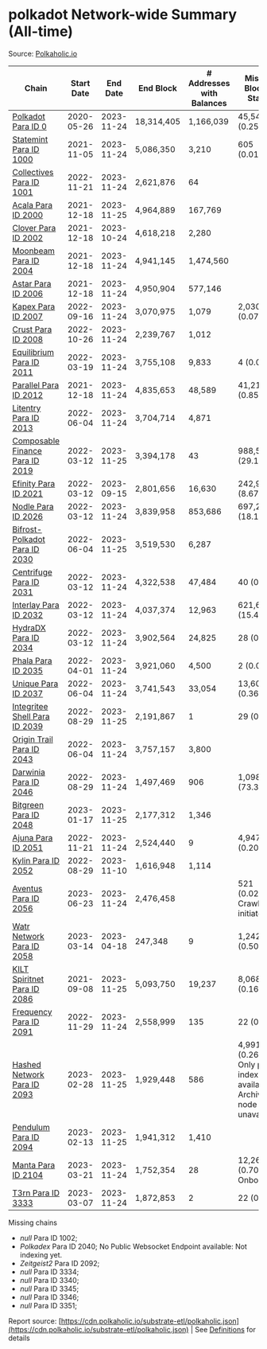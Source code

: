 # polkadot Network-wide Summary (All-time)

Source: [Polkaholic.io](https://polkaholic.io)


| Chain            | Start Date | End Date | End Block | # Addresses with Balances | Missing Blocks / Status |
| ---------------- | ---------- | ---------| --------- | ------------------------- | ----------------------- |
| [Polkadot Para ID 0](/polkadot/0-polkadot) | 2020-05-26 | 2023-11-24 | 18,314,405 |  1,166,039 | 45,549 (0.25%)  |
| [Statemint Para ID 1000](/polkadot/1000-statemint) | 2021-11-05 | 2023-11-24 | 5,086,350 |  3,210 | 605 (0.01%)  |
| [Collectives Para ID 1001](/polkadot/1001-collectives) | 2022-11-21 | 2023-11-24 | 2,621,876 |  64 |    |
| [Acala Para ID 2000](/polkadot/2000-acala) | 2021-12-18 | 2023-11-25 | 4,964,889 |  167,769 |    |
| [Clover Para ID 2002](/polkadot/2002-clover) | 2021-12-18 | 2023-10-24 | 4,618,218 |  2,280 |    |
| [Moonbeam Para ID 2004](/polkadot/2004-moonbeam) | 2021-12-18 | 2023-11-24 | 4,941,145 |  1,474,560 |    |
| [Astar Para ID 2006](/polkadot/2006-astar) | 2021-12-18 | 2023-11-24 | 4,950,904 |  577,146 |    |
| [Kapex Para ID 2007](/polkadot/2007-kapex) | 2022-09-16 | 2023-11-24 | 3,070,975 |  1,079 | 2,030 (0.07%)  |
| [Crust Para ID 2008](/polkadot/2008-crust) | 2022-10-26 | 2023-11-24 | 2,239,767 |  1,012 |    |
| [Equilibrium Para ID 2011](/polkadot/2011-equilibrium) | 2022-03-19 | 2023-11-24 | 3,755,108 |  9,833 | 4 (0.00%)  |
| [Parallel Para ID 2012](/polkadot/2012-parallel) | 2021-12-18 | 2023-11-24 | 4,835,653 |  48,589 | 41,215 (0.85%)  |
| [Litentry Para ID 2013](/polkadot/2013-litentry) | 2022-06-04 | 2023-11-24 | 3,704,714 |  4,871 |    |
| [Composable Finance Para ID 2019](/polkadot/2019-composable) | 2022-03-12 | 2023-11-25 | 3,394,178 |  43 | 988,587 (29.13%)  |
| [Efinity Para ID 2021](/polkadot/2021-efinity) | 2022-03-12 | 2023-09-15 | 2,801,656 |  16,630 | 242,949 (8.67%)  |
| [Nodle Para ID 2026](/polkadot/2026-nodle) | 2022-03-12 | 2023-11-24 | 3,839,958 |  853,686 | 697,249 (18.16%)  |
| [Bifrost-Polkadot Para ID 2030](/polkadot/2030-bifrost-dot) | 2022-06-04 | 2023-11-25 | 3,519,530 |  6,287 |    |
| [Centrifuge Para ID 2031](/polkadot/2031-centrifuge) | 2022-03-12 | 2023-11-24 | 4,322,538 |  47,484 | 40 (0.00%)  |
| [Interlay Para ID 2032](/polkadot/2032-interlay) | 2022-03-12 | 2023-11-24 | 4,037,374 |  12,963 | 621,626 (15.40%)  |
| [HydraDX Para ID 2034](/polkadot/2034-hydradx) | 2022-03-12 | 2023-11-24 | 3,902,564 |  24,825 | 28 (0.00%)  |
| [Phala Para ID 2035](/polkadot/2035-phala) | 2022-04-01 | 2023-11-24 | 3,921,060 |  4,500 | 2 (0.00%)  |
| [Unique Para ID 2037](/polkadot/2037-unique) | 2022-06-04 | 2023-11-24 | 3,741,543 |  33,054 | 13,605 (0.36%)  |
| [Integritee Shell Para ID 2039](/polkadot/2039-integritee-shell) | 2022-08-29 | 2023-11-25 | 2,191,867 |  1 | 29 (0.00%)  |
| [Origin Trail Para ID 2043](/polkadot/2043-origintrail) | 2022-06-04 | 2023-11-24 | 3,757,157 |  3,800 |    |
| [Darwinia Para ID 2046](/polkadot/2046-darwinia) | 2022-08-29 | 2023-11-24 | 1,497,469 |  906 | 1,098,047 (73.33%)  |
| [Bitgreen Para ID 2048](/polkadot/2048-bitgreen) | 2023-01-17 | 2023-11-25 | 2,177,312 |  1,346 |    |
| [Ajuna Para ID 2051](/polkadot/2051-ajuna) | 2022-11-21 | 2023-11-24 | 2,524,440 |  9 | 4,947 (0.20%)  |
| [Kylin Para ID 2052](/polkadot/2052-kylin) | 2022-08-29 | 2023-11-10 | 1,616,948 |  1,114 |    |
| [Aventus Para ID 2056](/polkadot/2056-aventus) | 2023-06-23 | 2023-11-24 | 2,476,458 |   | 521 (0.02%) Crawling initiated |
| [Watr Network Para ID 2058](/polkadot/2058-watr) | 2023-03-14 | 2023-04-18 | 247,348 |  9 | 1,242 (0.50%)  |
| [KILT Spiritnet Para ID 2086](/polkadot/2086-kilt) | 2021-09-08 | 2023-11-25 | 5,093,750 |  19,237 | 8,068 (0.16%)  |
| [Frequency Para ID 2091](/polkadot/2091-frequency) | 2022-11-29 | 2023-11-24 | 2,558,999 |  135 | 22 (0.00%)  |
| [Hashed Network Para ID 2093](/polkadot/2093-hashed) | 2023-02-28 | 2023-11-25 | 1,929,448 |  586 | 4,991 (0.26%) Only partial index available: Archive node unavailable |
| [Pendulum Para ID 2094](/polkadot/2094-pendulum) | 2023-02-13 | 2023-11-25 | 1,941,312 |  1,410 |    |
| [Manta Para ID 2104](/polkadot/2104-manta) | 2023-03-21 | 2023-11-24 | 1,752,354 |  28 | 12,262 (0.70%) Onboarding |
| [T3rn Para ID 3333](/polkadot/3333-t3rn) | 2023-03-07 | 2023-11-24 | 1,872,853 |  2 | 22 (0.00%)  |

Missing chains


* *null* Para ID 1002; 
* *Polkadex* Para ID 2040; No Public Websocket Endpoint available: Not indexing yet.
* *Zeitgeist2* Para ID 2092; 
* *null* Para ID 3334; 
* *null* Para ID 3340; 
* *null* Para ID 3345; 
* *null* Para ID 3346; 
* *null* Para ID 3351; 

Report source: [https://cdn.polkaholic.io/substrate-etl/polkaholic.json](https://cdn.polkaholic.io/substrate-etl/polkaholic.json) | See [Definitions](/DEFINITIONS.md) for details
